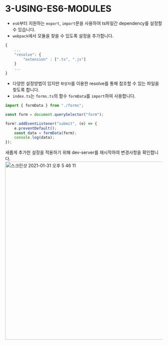# 3-USING-ES6-MODULES

-   `es6`부터 지원하는 `export`, `import`문을 사용하여 ts파일간 dependency를 설정할 수 있습니다.
-   `webpack`에서 모듈을 찾을 수 있도록 설정을 추가합니다.

```javascript
{
    ...
    "resolve": {
        "extension" : [".ts", ".js"]
    }
    ...
}
```

-   다양한 설정방법이 있지만 `확장자`를 이용한 resolve를 통해 참조할 수 있는 파일을 찾도록 합니다.
-   `index.ts`는 `forms.ts`의 함수 `formData`를 `import`하여 사용합니다.

```typescript
import { formData } from "./forms";

const form = document.querySelector("form");

form?.addEventListener("submit", (e) => {
    e.preventDefault();
    const data = formData(form);
    console.log(data);
});
```

새롭게 추가한 설정을 적용하기 위해 dev-server를 재시작하여 변경사항을 확인합니다.
<img width="568" alt="스크린샷 2021-01-31 오후 5 46 11" src="https://user-images.githubusercontent.com/61958795/106378997-36ef0d80-63ec-11eb-88ac-4cf4283a0ddd.png">

